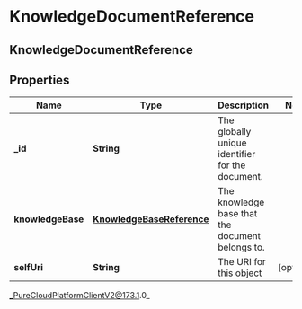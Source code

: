# KnowledgeDocumentReference

## KnowledgeDocumentReference

## Properties

|Name | Type | Description | Notes|
|------------ | ------------- | ------------- | -------------|
| **_id** | **String** | The globally unique identifier for the document. | |
| **knowledgeBase** | [**KnowledgeBaseReference**](KnowledgeBaseReference) | The knowledge base that the document belongs to. | |
| **selfUri** | **String** | The URI for this object | [optional] |



_PureCloudPlatformClientV2@173.1.0_
